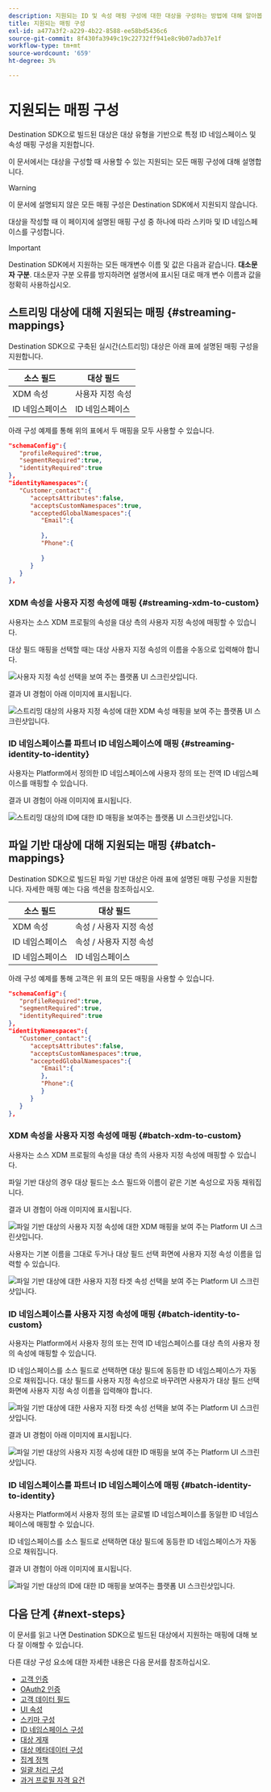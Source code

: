 ```yaml
---
description: 지원되는 ID 및 속성 매핑 구성에 대한 대상을 구성하는 방법에 대해 알아봅니다.
title: 지원되는 매핑 구성
exl-id: a477a3f2-a229-4b22-8588-ee58bd5436c6
source-git-commit: 8f430fa3949c19c22732ff941e8c9b07adb37e1f
workflow-type: tm+mt
source-wordcount: '659'
ht-degree: 3%

---
```


# 지원되는 매핑 구성

Destination SDK으로 빌드된 대상은 대상 유형을 기반으로 특정 ID 네임스페이스 및 속성 매핑 구성을 지원합니다.

이 문서에서는 대상을 구성할 때 사용할 수 있는 지원되는 모든 매핑 구성에 대해 설명합니다.

>[!WARNING]
>
>이 문서에 설명되지 않은 모든 매핑 구성은 Destination SDK에서 지원되지 않습니다.

대상을 작성할 때 이 페이지에 설명된 매핑 구성 중 하나에 따라 스키마 및 ID 네임스페이스를 구성합니다.

>[!IMPORTANT]
>
>Destination SDK에서 지원하는 모든 매개변수 이름 및 값은 다음과 같습니다. **대소문자 구분**. 대소문자 구분 오류를 방지하려면 설명서에 표시된 대로 매개 변수 이름과 값을 정확히 사용하십시오.

## 스트리밍 대상에 대해 지원되는 매핑 {#streaming-mappings}

Destination SDK으로 구축된 실시간(스트리밍) 대상은 아래 표에 설명된 매핑 구성을 지원합니다.

| 소스 필드 | 대상 필드 |
| --- | --- |
| XDM 속성 | 사용자 지정 속성 |
| ID 네임스페이스 | ID 네임스페이스 |

아래 구성 예제를 통해 위의 표에서 두 매핑을 모두 사용할 수 있습니다.

```json
"schemaConfig":{
   "profileRequired":true,
   "segmentRequired":true,
   "identityRequired":true
},
"identityNamespaces":{
   "Customer_contact":{
      "acceptsAttributes":false,
      "acceptsCustomNamespaces":true,
      "acceptedGlobalNamespaces":{
         "Email":{
            
         },
         "Phone":{
            
         }
      }
   }
},
```

### XDM 속성을 사용자 지정 속성에 매핑 {#streaming-xdm-to-custom}

사용자는 소스 XDM 프로필의 속성을 대상 측의 사용자 지정 속성에 매핑할 수 있습니다.

대상 필드 매핑을 선택할 때는 대상 사용자 지정 속성의 이름을 수동으로 입력해야 합니다.

![사용자 지정 속성 선택을 보여 주는 플랫폼 UI 스크린샷입니다.](../../assets/functionality/destination-configuration/mapping-streaming-select-custom-attribute.png)

결과 UI 경험이 아래 이미지에 표시됩니다.

![스트리밍 대상의 사용자 지정 속성에 대한 XDM 속성 매핑을 보여 주는 플랫폼 UI 스크린샷입니다.](../../assets/functionality/destination-configuration/mapping-streaming-xdm-custom.png)

### ID 네임스페이스를 파트너 ID 네임스페이스에 매핑 {#streaming-identity-to-identity}

사용자는 Platform에서 정의한 ID 네임스페이스에 사용자 정의 또는 전역 ID 네임스페이스를 매핑할 수 있습니다.

결과 UI 경험이 아래 이미지에 표시됩니다.

![스트리밍 대상의 ID에 대한 ID 매핑을 보여주는 플랫폼 UI 스크린샷입니다.](../../assets/functionality/destination-configuration/mapping-streaming-identity-identity.png)

## 파일 기반 대상에 대해 지원되는 매핑 {#batch-mappings}

Destination SDK으로 빌드된 파일 기반 대상은 아래 표에 설명된 매핑 구성을 지원합니다. 자세한 매핑 예는 다음 섹션을 참조하십시오.

| 소스 필드 | 대상 필드 |
| --- | --- |
| XDM 속성 | 속성 / 사용자 지정 속성 |
| ID 네임스페이스 | 속성 / 사용자 지정 속성 |
| ID 네임스페이스 | ID 네임스페이스 |

아래 구성 예제를 통해 고객은 위 표의 모든 매핑을 사용할 수 있습니다.

```json
"schemaConfig":{
   "profileRequired":true,
   "segmentRequired":true,
   "identityRequired":true
},
"identityNamespaces":{
   "Customer_contact":{
      "acceptsAttributes":false,
      "acceptsCustomNamespaces":true,
      "acceptedGlobalNamespaces":{
         "Email":{
         },
         "Phone":{
         }
      }
   }
},
```

### XDM 속성을 사용자 지정 속성에 매핑 {#batch-xdm-to-custom}

사용자는 소스 XDM 프로필의 속성을 대상 측의 사용자 지정 속성에 매핑할 수 있습니다.

파일 기반 대상의 경우 대상 필드는 소스 필드와 이름이 같은 기본 속성으로 자동 채워집니다.

결과 UI 경험이 아래 이미지에 표시됩니다.

![파일 기반 대상의 사용자 지정 속성에 대한 XDM 매핑을 보여 주는 Platform UI 스크린샷입니다.](../../assets/functionality/destination-configuration/mapping-batch-xdm-custom.png)

사용자는 기본 이름을 그대로 두거나 대상 필드 선택 화면에 사용자 지정 속성 이름을 입력할 수 있습니다.

![파일 기반 대상에 대한 사용자 지정 타겟 속성 선택을 보여 주는 Platform UI 스크린샷입니다.](../../assets/functionality/destination-configuration/mapping-batch-custom-attribute.png)

### ID 네임스페이스를 사용자 지정 속성에 매핑 {#batch-identity-to-custom}

사용자는 Platform에서 사용자 정의 또는 전역 ID 네임스페이스를 대상 측의 사용자 정의 속성에 매핑할 수 있습니다.

ID 네임스페이스를 소스 필드로 선택하면 대상 필드에 동등한 ID 네임스페이스가 자동으로 채워집니다. 대상 필드를 사용자 지정 속성으로 바꾸려면 사용자가 대상 필드 선택 화면에 사용자 지정 속성 이름을 입력해야 합니다.

![파일 기반 대상에 대한 사용자 지정 타겟 속성 선택을 보여 주는 Platform UI 스크린샷입니다.](../../assets/functionality/destination-configuration/mapping-batch-custom-attribute.png)

결과 UI 경험이 아래 이미지에 표시됩니다.

![파일 기반 대상의 사용자 지정 속성에 대한 ID 매핑을 보여 주는 Platform UI 스크린샷입니다.](../../assets/functionality/destination-configuration/mapping-batch-identity-custom.png)

### ID 네임스페이스를 파트너 ID 네임스페이스에 매핑 {#batch-identity-to-identity}

사용자는 Platform에서 사용자 정의 또는 글로벌 ID 네임스페이스를 동일한 ID 네임스페이스에 매핑할 수 있습니다.

ID 네임스페이스를 소스 필드로 선택하면 대상 필드에 동등한 ID 네임스페이스가 자동으로 채워집니다.

결과 UI 경험이 아래 이미지에 표시됩니다.

![파일 기반 대상의 ID에 대한 ID 매핑을 보여주는 플랫폼 UI 스크린샷입니다.](../../assets/functionality/destination-configuration/mapping-batch-identity-identity.png)


## 다음 단계 {#next-steps}

이 문서를 읽고 나면 Destination SDK으로 빌드된 대상에서 지원하는 매핑에 대해 보다 잘 이해할 수 있습니다.

다른 대상 구성 요소에 대한 자세한 내용은 다음 문서를 참조하십시오.

* [고객 인증](customer-authentication.md)
* [OAuth2 인증](oauth2-authorization.md)
* [고객 데이터 필드](customer-data-fields.md)
* [UI 속성](ui-attributes.md)
* [스키마 구성](schema-configuration.md)
* [ID 네임스페이스 구성](identity-namespace-configuration.md)
* [대상 게재](destination-delivery.md)
* [대상 메타데이터 구성](audience-metadata-configuration.md)
* [집계 정책](aggregation-policy.md)
* [일괄 처리 구성](batch-configuration.md)
* [과거 프로필 자격 요건](historical-profile-qualifications.md)
